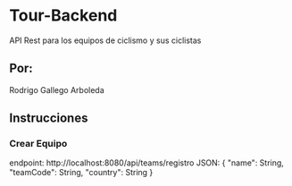 # Tour-Backend
API Rest para los equipos de ciclismo y sus ciclistas

## Por:
Rodrigo Gallego Arboleda

## Instrucciones

### Crear Equipo
endpoint: http://localhost:8080/api/teams/registro
JSON: 
{
    "name": String,
    "teamCode": String,
    "country": String
}

